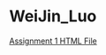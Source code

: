 # WeiJin_Luo
[Assignment 1 HTML File](https://github.com/bcb420-2025/WeiJin_Luo/blob/main/Assignment1/A1_weijinluo.html)
